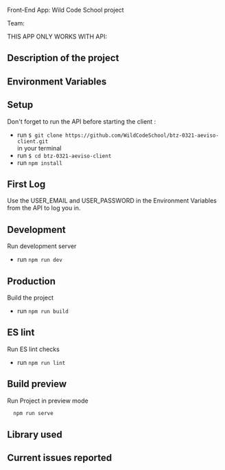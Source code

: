 

Front-End App: Wild Code School project

Team:

THIS APP ONLY WORKS WITH API:

## Description of the project

## Environment Variables

## Setup

Don't forget to run the API before starting the client :

- run `$ git clone https://github.com/WildCodeSchool/btz-0321-aeviso-client.git`  
  in your terminal
- run `$ cd btz-0321-aeviso-client`
- run `npm install `

## First Log

Use the USER_EMAIL and USER_PASSWORD in the Environment Variables from the API to log you in.

## Development

Run development server

- run `npm run dev`

## Production

Build the project

- run `npm run build`

## ES lint

Run ES lint checks

- run `npm run lint`

## Build preview

Run Project in preview mode

```bash
  npm run serve
```

## Library used

## Current issues reported
